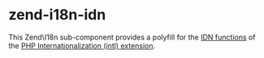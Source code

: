 # zend-i18n-idn

This Zend\I18n sub-component provides a polyfill for the [IDN functions](http://php.net/manual/en/ref.intl.idn.php) of the [PHP Internationalization (intl) extension](http://php.net/manual/en/book.intl.php).
